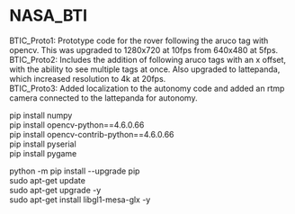 # NASA_BTI

BTIC_Proto1: Prototype code for the rover following the aruco tag with opencv. This was upgraded to 1280x720 at 10fps from 640x480 at 5fps.\
BTIC_Proto2: Includes the addition of following aruco tags with an x offset, with the ability to see multiple tags at once. Also upgraded to lattepanda, which increased resolution to 4k at 20fps.\
BTIC_Proto3: Added localization to the autonomy code and added an rtmp camera connected to the lattepanda for autonomy.


pip install numpy\
pip install opencv-python==4.6.0.66\
pip install opencv-contrib-python==4.6.0.66\
pip install pyserial\
pip install pygame

python -m pip install --upgrade pip\
sudo apt-get update\
sudo apt-get upgrade -y\
sudo apt-get install libgl1-mesa-glx -y
